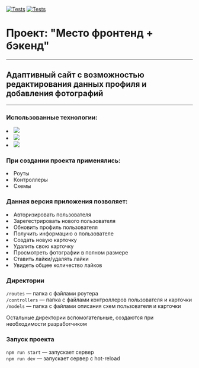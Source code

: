 [![Tests](https://github.com/yandex-praktikum/express-mesto-gha/actions/workflows/tests-13-sprint.yml/badge.svg)](https://github.com/yandex-praktikum/express-mesto-gha/actions/workflows/tests-13-sprint.yml) [![Tests](https://github.com/yandex-praktikum/express-mesto-gha/actions/workflows/tests-14-sprint.yml/badge.svg)](https://github.com/yandex-praktikum/express-mesto-gha/actions/workflows/tests-14-sprint.yml)

# Проект: "Место фронтенд + бэкенд"
___
## Адаптивный сайт с возможностью редактирования данных профиля и добавления фотографий
___
### Использованные технологии:
  
  <p align="left">
  <li><img src="https://img.shields.io/badge/node.js-6DA55F?style=for-the-badge&logo=node.js&logoColor=white" /></li>
  <li><img src="https://img.shields.io/badge/express.js-%23404d59.svg?style=for-the-badge&logo=express&logoColor=%2361DAFB" /></li>
  <li><img src="https://img.shields.io/badge/MongoDB-%234ea94b.svg?style=for-the-badge&logo=mongodb&logoColor=white" /></li>
  </p>  

### При создании проекта применялись:  
  <p align="left">
  <li>Роуты</li>
  <li>Контроллеры</li>
  <li>Схемы</li>
  </p>
  
### Данная версия приложения позволяет:
  <p align="left">
  <li>Авторизировать пользователя</li>
  <li>Зарегестрировать нового пользователя</>
  <li>Обновить профиль пользователя</li>
  <li>Получить информацию о пользователе</li>
  <li>Создать новую карточку</li>
  <li>Удалить свою карточку</li>
  <li>Просмотреть фотографии в полном размере</li>
  <li>Ставить лайки/удалять лайки</li>
  <li>Увидеть общее количество лайков</li>
  </p>
  
 ### Директории

`/routes` — папка с файлами роутера  
`/controllers` — папка с файлами контроллеров пользователя и карточки   
`/models` — папка с файлами описания схем пользователя и карточки  
  
Остальные директории вспомогательные, создаются при необходимости разработчиком

### Запуск проекта

`npm run start` — запускает сервер   
`npm run dev` — запускает сервер с hot-reload
